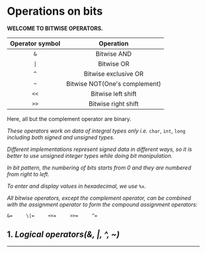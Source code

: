 # Operations on bits

**WELCOME TO BITWISE OPERATORS.**

|Operator symbol|Operation|
|:-------------:|:-------:|
|`&`|Bitwise AND|
|`\|`|Bitwise OR|
|`^`|Bitwise exclusive OR|
|`~`|Bitwise NOT(One's complement)|
|`<<`|Bitwise left shift|
|`>>`| Bitwise right shift|

Here, all but the complement operator are binary.


_These operators work on data of integral types only i.e._ `char`, `int`, `long` _including both signed and unsigned types._

_Different implementations represent signed data in different ways, so it is better to use unsigned integer types while doing bit manipulation._

_In bit pattern, the numbering of bits starts from 0 and they are numbered from right to left._

_To enter and display values in hexadecimal, we use_ `%x`.

_All bitwise operators, except the complement operator, can be combined with the assignment operator to form the compound assignment operators:_

`&=     \|=     <<=     >>=     ^=`

## 1. _Logical operators(&, \|, ^, ~)_


---
